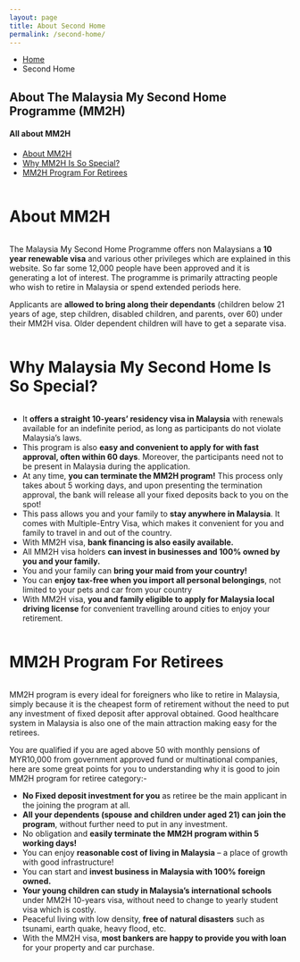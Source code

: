 ```yaml
---
layout: page
title: About Second Home
permalink: /second-home/
---
```


<section class="page-header">
   <div class="container">
      <div class="row">
         <div class="col-md-12">
            <ul class="breadcrumb">
               <li><a href="#">Home</a></li>
               <li class="active">Second Home</li>
            </ul>
         </div>
      </div>
      <div class="row">
         <div class="col-md-12">
            <h1>About The Malaysia <strong>My Second Home Programme (MM2H) </strong></h1>
         </div>
      </div>
   </div>
</section>
<div class="container">
   <div class="row">
      <div class="col-md-3">
         <aside class="sidebar" id="sidebar" data-plugin-sticky data-plugin-options='{"minWidth": 991, "containerSelector": ".container", "padding": {"top": 110}}'>
            <h4 class="heading-primary">All about MM2H</h4>
            <ul class="nav nav-list mb-xl show-bg-active">
               <li class="active"><a data-hash data-hash-offset="85" href="#first">About MM2H</a></li>
               <li>
                  <a data-hash data-hash-offset="85" href="#second">Why MM2H Is So Special?</a>
               </li>
               <li><a data-hash data-hash-offset="85" href="#third">MM2H Program For Retirees</a></li>
            </ul>
         </aside>
      </div>
      <div class="col-md-9">
         <div id="first" class="mb-sm heading heading-primary heading-border heading-bottom-border" style="display:inline-block;">
            <h1>About <strong>MM2H</strong></h1>
         </div>
         <p>The Malaysia My Second Home Programme offers non Malaysians a <strong class="text-primary">10 year renewable visa</strong> and various other privileges which are explained in this website. So far some 12,000 people have been approved and it is generating a lot of interest. The programme is primarily attracting people who wish to retire in Malaysia or spend extended periods here.
         </p>
         <p>Applicants are <strong class="text-primary">allowed to bring along their dependants</strong> (children below 21 years of age, step children, disabled children, and parents, over 60) under their MM2H visa. Older dependent children will have to get a separate visa.</p>
         <div id="second" class="mb-sm heading heading-primary heading-border heading-bottom-border" style="display:inline-block;">
            <h1>Why Malaysia  <strong>My Second Home Is So Special?</strong></h1>
         </div>
         <ul class="list list-icons list-primary">
            <li data-appear-animation="fadeInUp" data-appear-animation-delay="0" class="appear-animation fadeInUp appear-animation-visible"><i class="fa fa-check"></i> It <strong class="text-primary">offers a straight 10-years’ residency visa in Malaysia</strong> with renewals available for an indefinite period, as long as participants do not violate Malaysia’s laws.</li>
            <li data-appear-animation="fadeInUp" data-appear-animation-delay="300" class="appear-animation fadeInUp appear-animation-visible" style="animation-delay: 300ms;"><i class="fa fa-check"></i> This program is also <strong class="text-primary">easy and convenient to apply for with fast approval, often within 60 days</strong>. Moreover, the participants need not to be present in Malaysia during the application.</li>
            <li data-appear-animation="fadeInUp" data-appear-animation-delay="600" class="appear-animation fadeInUp appear-animation-visible" style="animation-delay: 600ms;"><i class="fa fa-check"></i> At any time, <strong class="text-primary">you can terminate the MM2H program!</strong> This process only takes about 5 working days, and upon presenting the termination approval, the bank will release all your fixed deposits back to you on the spot!</li>
            <li data-appear-animation="fadeInUp" data-appear-animation-delay="900" class="appear-animation fadeInUp appear-animation-visible" style="animation-delay: 900ms;"><i class="fa fa-check"></i> This pass allows you and your family to <strong class="text-primary">stay anywhere in Malaysia</strong>. It comes with Multiple-Entry Visa, which makes it convenient for you and family to travel in and out of the country.</li>
            <li data-appear-animation="fadeInUp" data-appear-animation-delay="1200" class="appear-animation fadeInUp appear-animation-visible" style="animation-delay: 1200ms;"><i class="fa fa-check"></i> With MM2H visa,  <strong class="text-primary">bank financing is also easily available.</strong></li>
            <li data-appear-animation="fadeInUp" data-appear-animation-delay="1200" class="appear-animation fadeInUp appear-animation-visible" style="animation-delay: 1200ms;"><i class="fa fa-check"></i> All MM2H visa holders <strong class="text-primary">can invest in businesses and 100% owned by you and your family.</strong></li>
            <li data-appear-animation="fadeInUp" data-appear-animation-delay="1200" class="appear-animation fadeInUp appear-animation-visible" style="animation-delay: 1200ms;"><i class="fa fa-check"></i> You and your family can <strong class="text-primary">bring your maid from your country!</strong></li>
            <li data-appear-animation="fadeInUp" data-appear-animation-delay="1200" class="appear-animation fadeInUp appear-animation-visible" style="animation-delay: 1200ms;"><i class="fa fa-check"></i> You can <strong class="text-primary">enjoy tax-free when you import all personal belongings</strong>, not limited to your pets and car from your country</li>
            <li data-appear-animation="fadeInUp" data-appear-animation-delay="1200" class="appear-animation fadeInUp appear-animation-visible" style="animation-delay: 1200ms;"><i class="fa fa-check"></i>With MM2H visa, <strong class="text-primary">you and family eligible to apply for Malaysia local driving license</strong> for convenient travelling around cities to enjoy your retirement.</li>
         </ul>
         <!-- <img class="pull-left img-responsive" width="300" height="211" src="img/device.png" alt="Device"> -->
         <div id="third" class="mb-sm heading heading-primary heading-border heading-bottom-border" style="display:inline-block;">
            <h1>MM2H Program <strong>For Retirees</strong></h1>
         </div>
         <p>MM2H program is every ideal for foreigners who like to retire in Malaysia, simply because it is the cheapest form of retirement without the need to put any investment of fixed deposit after approval obtained. Good healthcare system in Malaysia is also one of the main attraction making easy for the retirees.</p>
         <p>You are qualified if you are aged above 50 with monthly pensions of MYR10,000 from government approved fund or multinational companies, here are some great points for you to understanding why it is good to join MM2H program for retiree category:-</p>
         <ul class="list list-icons list-primary">
            <li data-appear-animation="fadeInUp" data-appear-animation-delay="0" class="appear-animation fadeInUp appear-animation-visible"><i class="fa fa-check"></i><strong class="text-primary">No Fixed deposit investment for you</strong> as retiree be the main applicant in the joining the program at all.</li>
            <li data-appear-animation="fadeInUp" data-appear-animation-delay="300" class="appear-animation fadeInUp appear-animation-visible" style="animation-delay: 300ms;"><i class="fa fa-check"></i><strong class="text-primary">All your dependents (spouse and children under aged 21) can join the program</strong>, without further need to put in any investment.</li>
            <li data-appear-animation="fadeInUp" data-appear-animation-delay="600" class="appear-animation fadeInUp appear-animation-visible" style="animation-delay: 600ms;"><i class="fa fa-check"></i>No obligation and <strong class="text-primary">easily terminate the MM2H program within 5 working days!</strong></li>
            <li data-appear-animation="fadeInUp" data-appear-animation-delay="900" class="appear-animation fadeInUp appear-animation-visible" style="animation-delay: 900ms;"><i class="fa fa-check"></i> You can enjoy <strong class="text-primary">reasonable cost of living in Malaysia</strong> – a place of growth with good infrastructure!</li>
            <li data-appear-animation="fadeInUp" data-appear-animation-delay="1200" class="appear-animation fadeInUp appear-animation-visible" style="animation-delay: 1200ms;"><i class="fa fa-check"></i>You can start and <strong class="text-primary">invest business in Malaysia with 100% foreign owned.</strong></li>
            <li data-appear-animation="fadeInUp" data-appear-animation-delay="1200" class="appear-animation fadeInUp appear-animation-visible" style="animation-delay: 1200ms;"><i class="fa fa-check"></i><strong class="text-primary">Your young children can study in Malaysia’s international schools</strong> under MM2H 10-years visa, without need to change to yearly student visa which is costly.</strong></li>
            <li data-appear-animation="fadeInUp" data-appear-animation-delay="1200" class="appear-animation fadeInUp appear-animation-visible" style="animation-delay: 1200ms;"><i class="fa fa-check"></i>Peaceful living with low density, <strong class="text-primary">free of natural disasters</strong> such as tsunami, earth quake, heavy flood, etc.</li>
            <li data-appear-animation="fadeInUp" data-appear-animation-delay="1200" class="appear-animation fadeInUp appear-animation-visible" style="animation-delay: 1200ms;"><i class="fa fa-check"></i>With the MM2H visa, <strong class="text-primary">most bankers are happy to provide you with loan</strong> for your property and car purchase.</li>
         </ul>
      </div>
   </div>
</div>

            